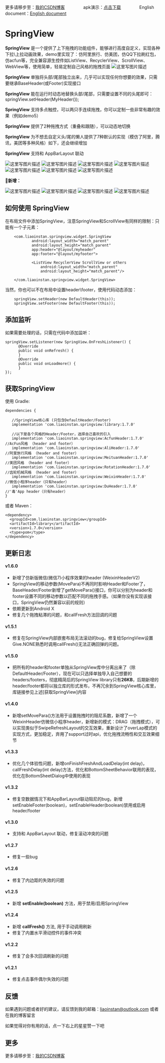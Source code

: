 更多请移步至：[我的CSDN博客](http://blog.csdn.net/liaoinstan/article/details/51023907)  　　　　apk演示：[点击下载](https://github.com/liaoinstan/SpringView/blob/master/apk/DemoSpring-1.7.0-release.apk?raw=true)  　　　　English document：[English document](https://github.com/liaoinstan/SpringView/blob/master/README.md)

SpringView
=====
**SpringView** 是一个提供了上下拖拽的功能组件，能够进行高度自定义，实现各种下拉\上拉动画效果，demo里实现了：仿阿里旅行、仿美团，仿QQ下拉刷红包，仿acfun等，完全兼容源生控件如ListView、RecyclerView、ScrollView、WebView等，使用简单，轻易定制自己风格的拖拽页面
![这里写图片描述](https://github.com/liaoinstan/SpringView/blob/master/screenshot/springview.png)

**SpringView** 单独将头部/尾部独立出来，几乎可以实现任何你想要的效果，只需要继承BaseHeader(或Footer)实现接口

**SpringView** 能在运行时动态地替换头部/尾部，只需要设置不同的头尾即可：springView.setHeader(MyHeader());

**SpringView** 支持多点触控，可以两只手连续拖拽，你可以定制一些非常有趣的效果（例如demo5）

**SpringView** 提供了2种拖拽方式（重叠和跟随），可以动态地切换

**SpringView** 为不想去自定义头/尾的懒人提供了7种默认的实现（模仿了阿里，腾讯，美团等多种风格）如下，还会继续增加 

**SpringView** 支持和 AppBarLayout 联动
　

![这里写图片描述](https://github.com/liaoinstan/SpringView/blob/master/screenshot/1459212323072.gif) ![这里写图片描述](https://github.com/liaoinstan/SpringView/blob/master/screenshot/1459212372609.gif)
![这里写图片描述](https://github.com/liaoinstan/SpringView/blob/master/screenshot/1459212462800.gif) ![这里写图片描述](https://github.com/liaoinstan/SpringView/blob/master/screenshot/1459212485237.gif)
![这里写图片描述](https://github.com/liaoinstan/SpringView/blob/master/screenshot/1459212517801.gif) ![这里写图片描述](https://github.com/liaoinstan/SpringView/blob/master/screenshot/1459212658972.gif)
![这里写图片描述](https://github.com/liaoinstan/SpringView/blob/master/screenshot/1459212769245.gif)

**📌新增：** 

![这里写图片描述](https://github.com/liaoinstan/SpringView/blob/master/screenshot/weixin_header.gif) ![这里写图片描述](https://github.com/liaoinstan/SpringView/blob/master/screenshot/weixin_header_v2.gif) 
![这里写图片描述](https://github.com/liaoinstan/SpringView/blob/master/screenshot/auto_footer.gif) ![这里写图片描述](https://github.com/liaoinstan/SpringView/blob/master/screenshot/du_header.gif) 

**如何使用 SpringView**
--------

在布局文件中添加SpringView，注意SpringView和ScrollView有同样的限制：只能有一个子元素：

```
	<com.liaoinstan.springview.widget.SpringView
            android:layout_width="match_parent"
            android:layout_height="match_parent"
            app:header="@layout/myheader"
            app:footer="@layout/myfooter">

            <ListView RecyclerView ScrollView or others
                android:layout_width="match_parent"
                android:layout_height="match_parent"/>

	</com.liaoinstan.springview.widget.SpringView>
```
当然，你也可以不在布局中设置header\footer，使用代码动态添加：

```
	springView.setHeader(new DefaultHeader(this));
	springView.setFooter(new DefaultFooter(this));
```

**添加监听**
--------
如果需要处理的话，只需在代码中添加监听：

```
springView.setListener(new SpringView.OnFreshListener() {
      @Override
      public void onRefresh() {
      }
      @Override
      public void onLoadmore() {
      }
});
```

**获取SpringView**
--------
使用 Gradle:
```
dependencies {

   //SpringView核心库 (只包含DefaultHeader/Footer)
   implementation 'com.liaoinstan.springview:library:1.7.0'

   //以下是各个风格的Header/Footer，选择自己喜欢的引入
   implementation 'com.liaoinstan.springview:AcfunHeader:1.7.0'         //AcFun风格 （header and footer）
   implementation 'com.liaoinstan.springview:AliHeader:1.7.0'           //阿里旅行风格 （header and footer）
   implementation 'com.liaoinstan.springview:MeituanHeader:1.7.0'       //美团风格 （header and footer）
   implementation 'com.liaoinstan.springview:RotationHeader:1.7.0'      //齿轮机械风格 （header and footer）
   implementation 'com.liaoinstan.springview:WeixinHeader:1.7.0'        //微信小程序header（只有header）
   implementation 'com.liaoinstan.springview:DuHeader:1.7.0'	        //'毒'App header（只有header）
}
```
或者 Maven：
```
<dependency>
  <groupId>com.liaoinstan.springview</groupId>
  <artifactId>library</artifactId>
  <version>1.7.0</version>
  <type>pom</type>
</dependency>
```


**更新日志**
--------
#### **v1.6.0**
 - 新增了仿新版微信(微信7)小程序效果的header (WeixinHeaderV2) 
 - SpringView的移动参数(MovePara)不再同时影响Header和Footer了，BaseHeader/Footer新增了getMovePara()接口，你可以分别为header和footer设置不同的移动参数以匹配不同的拖拽手感。（如果你没有实现该接口，SpringView仍然兼容以前的规则）
 - 依赖更新到Android X
 - 修复几个拖拽粘滞的问题，和callFresh方法回调的问题
#### **v1.5.1**
 - 修复在SpringView内部嵌套布局无法滚动的bug，修复给SpringView设置Give.NONE熟悉时调用callFresh()无法正确回弹的问题。

#### **v1.5.0**
 - 把所有的header和footer单独从SpringView库中分离出来了（除DefaultHeader/Footer），现在可以只选择单独导入自己想要的headers/footers，彻底精简后的SpringView library只有**26KB**，后期新增的header/footer都将以独立库的形式发布，不再冗余到SpringView核心库里，库链接参见上述[获取SpringView]内容

#### **v1.4.0**
 - 新增setMovePara()方法用于设置拖拽时的阻尼系数，新增了一个WeixinHeader仿微信小程序header，新增新的模式：DRAG（拖拽模式），可以实现类似于SwipeRefreshLayout的交互效果，重新设计了overLap模式的实现方式，更加稳定，弃用了support过时api，优化拖拽流畅性和交互效果细节

#### **v1.3.3**
 - 优化几个体验性问题，新增onFinishFreshAndLoadDelay(int delay)，callFreshDelay(int delay)方法，优化和BottomSheetBehavior联用的表现，优化在BottomSheetDialog中使用的表现

#### **v1.3.2**
 - 修复空数据情况下和AppBarLayout联动阻尼的bug，新增setEnableFooter(boolean)，setEnableHeader(boolean)禁用或启用header/footer
 
#### **v1.3.0**
 - 支持和 AppBarLayout 联动，修复滚动冲突的问题

#### **v1.2.7**
 - 修复一些bug

#### **v1.2.6**
 - 修复了内边距的失效的问题

#### **v1.2.5**
 - 新增 **setEnable(boolean)** 方法，用于禁用/启用SpringView

#### **v1.2.4**

 - 新增 **callFresh()** 方法, 用于手动调用刷新
 - 修复了内置水平滑动控件的事件冲突

#### **v1.2.2**
 - 修复了会多次回调刷新的问题

#### **v1.2.1**
 - 修复点击事件偶尔失效的问题


**反馈**
--------
如果遇到问题或者好的建议，请反馈到我的邮箱：liaoinstan@outlook.com
或者在我的博客留言

如果觉得对你有用的话，点一下右上的星星赞一下吧

**更多**
--------
更多请移步至：[我的CSDN博客](http://blog.csdn.net/liaoinstan) 
